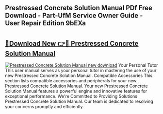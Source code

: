 ## Prestressed Concrete Solution Manual PDf Free Download - Part-UfM Service Owner Guide - User Repair Edition 9bEXa

# <h2><a href="http://bc71164.oget.top/?id=Prestressed+Concrete+Solution+Manual">🔗Download New 👉🔴 Prestressed Concrete Solution Manual</a></h2>

[![Prestressed Concrete Solution Manual new download](https://i.imgur.com/5g1atiW.png)](http://bc71164.oget.top/?id=Prestressed+Concrete+Solution+Manual)
Your Personal Tutor This user manual serves as your personal tutor in mastering the use of your new Prestressed Concrete Solution Manual. Compatible Accessories This section lists compatible accessories and peripherals for your new Prestressed Concrete Solution Manual. Your new Prestressed Concrete Solution Manual features a powerful engine and innovative features for exceptional performance. We're Committed to Providing Solutions Prestressed Concrete Solution Manual. Our team is dedicated to resolving your concerns promptly and efficiently.
